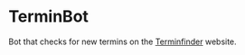 # TerminBot

Bot that checks for new termins on the [Terminfinder](https://termine.staedteregion-aachen.de/auslaenderamt/?rs) website.

